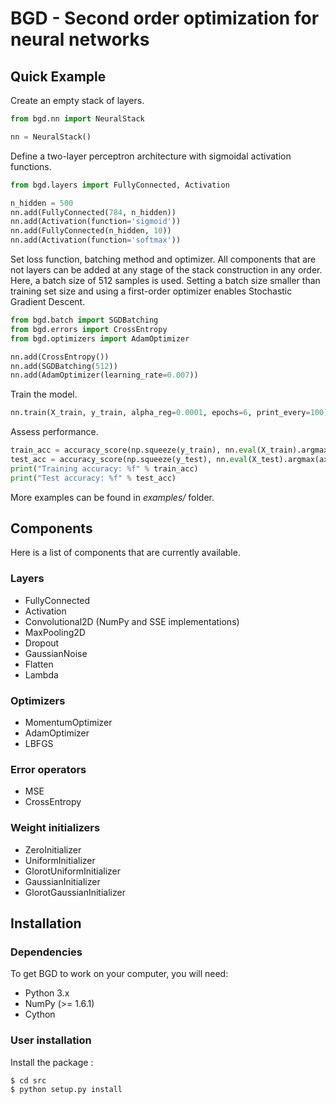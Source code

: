 # BGD - Second order optimization for neural networks

Quick Example
-------------

Create an empty stack of layers.

```python
from bgd.nn import NeuralStack

nn = NeuralStack()
```

Define a two-layer perceptron architecture
with sigmoidal activation functions.

```python
from bgd.layers import FullyConnected, Activation

n_hidden = 500
nn.add(FullyConnected(784, n_hidden))
nn.add(Activation(function='sigmoid'))
nn.add(FullyConnected(n_hidden, 10))
nn.add(Activation(function='softmax'))
```

Set loss function, batching method and optimizer.
All components that are not layers can be added
at any stage of the stack construction in any order.
Here, a batch size of 512 samples is used.
Setting a batch size smaller than training set size
and using a first-order optimizer enables Stochastic
Gradient Descent.

```python
from bgd.batch import SGDBatching
from bgd.errors import CrossEntropy
from bgd.optimizers import AdamOptimizer

nn.add(CrossEntropy())
nn.add(SGDBatching(512))
nn.add(AdamOptimizer(learning_rate=0.007))
```

Train the model.

```python
nn.train(X_train, y_train, alpha_reg=0.0001, epochs=6, print_every=100)
```

Assess performance.

```python
train_acc = accuracy_score(np.squeeze(y_train), nn.eval(X_train).argmax(axis=1))
test_acc = accuracy_score(np.squeeze(y_test), nn.eval(X_test).argmax(axis=1))
print("Training accuracy: %f" % train_acc)
print("Test accuracy: %f" % test_acc)
```

More examples can be found in *examples/* folder.

Components
----------

Here is a list of components that are currently available.

### Layers

* FullyConnected
* Activation
* Convolutional2D (NumPy and SSE implementations)
* MaxPooling2D
* Dropout
* GaussianNoise
* Flatten
* Lambda

### Optimizers

* MomentumOptimizer
* AdamOptimizer
* LBFGS

### Error operators

* MSE
* CrossEntropy

### Weight initializers

* ZeroInitializer
* UniformInitializer
* GlorotUniformInitializer
* GaussianInitializer
* GlorotGaussianInitializer


Installation
------------

### Dependencies

To get BGD to work on your computer, you will need:

- Python 3.x
- NumPy (>= 1.6.1)
- Cython

### User installation

Install the package :
```
$ cd src
$ python setup.py install
```